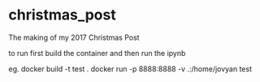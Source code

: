 # christmas_post
The making of my 2017 Christmas Post

to run first build the container and then run the ipynb

eg.
docker build -t test .
docker run -p 8888:8888 -v .:/home/jovyan test